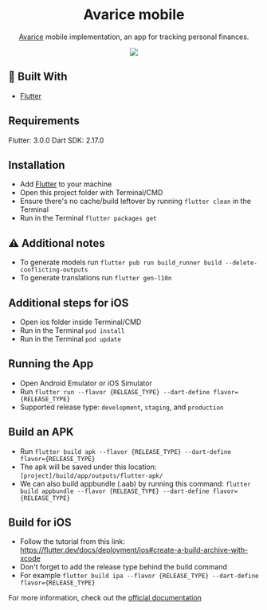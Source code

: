 <h1 align=center>Avarice mobile</h1>
<p align=center>
  <a href="https://github.com/MatijaNovosel/avarice">Avarice</a> mobile implementation, an app for tracking personal finances.
</p>

<p align=center>
  <img src="https://user-images.githubusercontent.com/36193643/192747548-dddc6563-5e43-4cfa-8d26-520d64d4b01a.png" />
</p>

## 🔨 Built With

- [Flutter](https://flutter.dev/)

## Requirements

Flutter: 3.0.0
Dart SDK: 2.17.0

## Installation

- Add [Flutter](https://flutter.dev/docs/get-started/install "Flutter") to your machine
- Open this project folder with Terminal/CMD
- Ensure there's no cache/build leftover by running `flutter clean` in the Terminal
- Run in the Terminal `flutter packages get`

## ⚠️ Additional notes

- To generate models run `flutter pub run build_runner build --delete-conflicting-outputs`
- To generate translations run `flutter gen-l10n`

## Additional steps for iOS

- Open ios folder inside Terminal/CMD
- Run in the Terminal `pod install`
- Run in the Terminal `pod update`

## Running the App

- Open Android Emulator or iOS Simulator
- Run `flutter run --flavor {RELEASE_TYPE} --dart-define flavor={RELEASE_TYPE}`
- Supported release type: `development`, `staging`, and `production`

## Build an APK

- Run `flutter build apk --flavor {RELEASE_TYPE} --dart-define flavor={RELEASE_TYPE}`
- The apk will be saved under this location: `[project]/build/app/outputs/flutter-apk/`
- We can also build appbundle (.aab) by running this command: `flutter build appbundle --flavor {RELEASE_TYPE} --dart-define flavor={RELEASE_TYPE}`

## Build for iOS

- Follow the tutorial from this link: https://flutter.dev/docs/deployment/ios#create-a-build-archive-with-xcode
- Don't forget to add the release type behind the build command
- For example `flutter build ipa --flavor {RELEASE_TYPE} --dart-define flavor={RELEASE_TYPE}`

For more information, check out the [official documentation](https://flutter.dev/docs "documentation")
